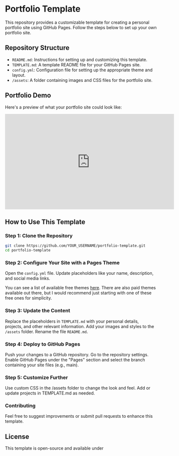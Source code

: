 # Portfolio Template

This repository provides a customizable template for creating a personal portfolio site using GitHub Pages. Follow the steps below to set up your own portfolio site.

## Repository Structure
- `README.md`: Instructions for setting up and customizing this template.
- `TEMPLATE.md`: A template README file for your GitHub Pages site.
- `config.yml`: Configuration file for setting up the appropriate theme and layout.
- `/assets`: A folder containing images and CSS files for the portfolio site.

## Portfolio Demo

Here's a preview of what your portfolio site could look like:

<div style="text-align: center;">
  <iframe width="560" height="315" src="https://www.youtube.com/embed/O5AHrNsNdrs?si=8x2yjWAhR8Y378u-" title="YouTube video player" frameborder="0" allow="accelerometer; autoplay; clipboard-write; encrypted-media; gyroscope; picture-in-picture; web-share" referrerpolicy="strict-origin-when-cross-origin" allowfullscreen></iframe>
</div>

## How to Use This Template 

### Step 1: Clone the Repository
```bash
git clone https://github.com/YOUR_USERNAME/portfolio-template.git
cd portfolio-template
```
### Step 2: Configure Your Site with a Pages Theme
Open the `config.yml` file.
Update placeholders like your name, description, and social media links.

You can see a list of available free themes [here](https://pages.github.com/themes/). There are also paid themes available out there, but I would recommend just starting with one of these free ones for simplicity. 

### Step 3: Update the Content
Replace the placeholders in `TEMPLATE.md` with your personal details, projects, and other relevant information.
Add your images and styles to the `/assets` folder.
Rename the file `README.md`.

### Step 4: Deploy to GitHub Pages
Push your changes to a GitHub repository.
Go to the repository settings.
Enable GitHub Pages under the "Pages" section and select the branch containing your site files (e.g., main).

### Step 5: Customize Further
Use custom CSS in the /assets folder to change the look and feel.
Add or update projects in TEMPLATE.md as needed.

### Contributing
Feel free to suggest improvements or submit pull requests to enhance this template.

## License
This template is open-source and available under 
